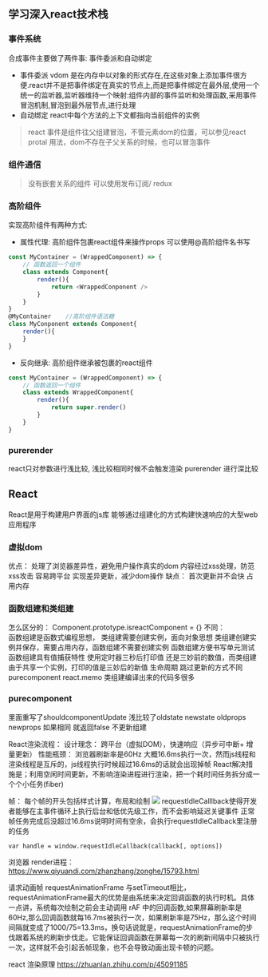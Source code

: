 ## 学习深入react技术栈
### 事件系统
合成事件主要做了两件事: 事件委派和自动绑定
- 事件委派
vdom 是在内存中以对象的形式存在,在这些对象上添加事件很方便.react并不是把事件绑定在真实的节点上,而是把事件绑定在最外层,使用一个统一的监听器,监听器维持一个映射:组件内部的事件监听和处理函数,采用事件冒泡机制,冒泡到最外层节点,进行处理
- 自动绑定
react中每个方法的上下文都指向当前组件的实例
> react 事件是组件往父组建冒泡，不管元素dom的位置，可以参见react protal 用法，dom不存在子父关系的时候，也可以冒泡事件
### 组件通信
> 没有嵌套关系的组件
可以使用发布订阅/ redux
### 高阶组件
实现高阶组件有两种方式:
- 属性代理: 高阶组件包裹react组件来操作props
可以使用@高阶组件名书写
```javascript
const MyContainer = (WrappedComponent) => {
    // 函数返回一个组件
    class extends Component{
        render(){
            return <WrappedConponent />
        }
    }
}
@MyContainer    //高阶组件语法糖
class MyConponent extends Component{
    render(){
    }
}
```

- 反向继承: 高阶组件继承被包裹的react组件
```javascript
const MyContainer = (WrappedComponent) => {
    // 函数返回一个组件
    class extends WrappedComponent{
        render(){
            return super.render()
        }
    }
}
```

### purerender
react只对参数进行浅比较, 浅比较相同时候不会触发渲染
purerender 进行深比较

## React
React是用于构建用户界面的js库
能够通过组建化的方式构建快速响应的大型web应用程序

### 虚拟dom
优点：
处理了浏览器差异性，避免用户操作真实的dom
内容经过xss处理，防范xss攻击
容易跨平台
实现差异更新，减少dom操作
缺点： 
首次更新并不会快
占用内存

### 函数组建和类组建
怎么区分的： Component.prototype.isreactComponent = {}
不同：    
函数组建是函数式编程思想， 类组建需要创建实例，面向对象思想
类组建创建实例并保存，需要占用内存，函数组建不需要创建实例
函数组建方便书写单元测试
函数组建具有值捕获特性   使用定时器三秒后打印值  还是三妙前的数值，而类组建由于共享一个实例，打印的值是三妙后的新值
生命周期
跳过更新的方式不同 purecomponent  react.memo
类组建编译出来的代码多很多

### purecomponent
里面重写了shouldcomponentUpdate 
浅比较了oldstate  newstate   oldprops newprops 如果相同 就返回false 不更新组建

React渲染流程：
设计理念： 跨平台（虚拟DOM），快速响应（异步可中断+ 增量更新）
性能瓶颈： 浏览器刷新率是60Hz 大概16.6ms执行一次，然而js线程和渲染线程是互斥的，js线程执行时候超过16.6ms的话就会出现掉帧
React解决措施是；利用空闲时间更新，不影响渲染进程进行渲染，把一个耗时间任务拆分成一个个小任务(fiber)

帧：
每个帧的开头包括样式计算，布局和绘制
<img src="./img/帧.png">
requestIdleCalllback使得开发者能够在主事件循环上执行后台和低优先级工作，而不会影响延迟关键事件
正常帧任务完成后没超过16.6ms说明时间有空余，会执行requestIdleCallback里注册的任务
```
var handle = window.requestIdleCallback(callback[, options])
```
浏览器 render进程： https://www.qiyuandi.com/zhanzhang/zonghe/15793.html

请求动画帧 requestAnimationFrame 
与setTimeout相比，requestAnimationFrame最大的优势是由系统来决定回调函数的执行时机。具体一点讲，系统每次绘制之前会主动调用 rAF 中的回调函数,如果屏幕刷新率是60Hz,那么回调函数就每16.7ms被执行一次，如果刷新率是75Hz，那么这个时间间隔就变成了1000/75=13.3ms，换句话说就是，requestAnimationFrame的步伐跟着系统的刷新步伐走。它能保证回调函数在屏幕每一次的刷新间隔中只被执行一次，这样就不会引起丢帧现象，也不会导致动画出现卡顿的问题。

react 渲染原理 https://zhuanlan.zhihu.com/p/45091185